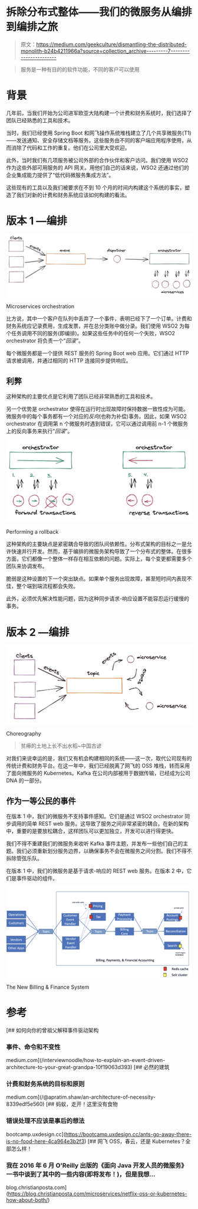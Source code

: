 # 拆除分布式整体——我们的微服务从编排到编排之旅

> 原文：<https://medium.com/geekculture/dismantling-the-distributed-monolith-b24b4211966a?source=collection_archive---------7----------------------->

> 服务是一种有目的的软件功能，不同的客户可以使用

# 背景

几年前，当我们开始为公司进军欧亚大陆构建一个计费和财务系统时，我们选择了团队已经熟悉的工具和技术。

当时，我们已经使用 Spring Boot 和网飞操作系统堆栈建立了几个共享微服务(T1)——发送通知、安全存储文档等服务。这些服务由不同的客户端应用程序使用，从而消除了代码和工作的重复。他们在公司里大受欢迎。

此外，当时我们有几项服务被公司外部的合作伙伴和客户访问。我们使用 WSO2 作为这些外部可用服务的 API 网关。用他们自己的话来说，WSO2 还通过他们的企业集成能力提供了“低代码微服务集成方法”。

这些现有的工具以及我们被要求在不到 10 个月的时间内构建这个系统的事实，塑造了我们对新的计费和财务系统应该如何构建的看法。

# 版本 1 —编排

![](img/4fd0369375a9a399c41032d5fae26cbe.png)

Microservices orchestration

比方说，其中一个客户在队列中丢弃了一个事件，表明已经下了一个订单。计费和财务系统应记录费用，生成发票，并在总分类账中做分录。我们使用 WSO2 为每个任务调用不同的服务(即编排)。如果这些任务中的任何一个失败，WSO2 orchestrator 将负责一个“*回滚”*。

每个微服务都是一个提供 REST 服务的 Spring Boot web 应用。它们通过 HTTP 请求被调用，并通过相同的 HTTP 连接同步提供响应。

## 利弊

这种架构的主要优点是它利用了团队已经非常熟悉的工具和技术。

另一个优势是 orchestrator 使得在运行时出现故障时保持数据一致性成为可能。微服务中的每个事务都有一个对应的*反向*(也称为补偿)事务。因此，如果 WSO2 orchestrator 在调用第 n 个微服务时遇到错误，它可以通过调用前 n-1 个微服务上的反向事务来执行“*回滚*”。

![](img/50fe6d82fe305caef455f76f8709acfa.png)

Performing a rollback

这种架构的主要缺点是紧密耦合导致的团队间依赖性。分布式架构的目标之一是允许快速并行开发。然而，基于编排的微服务架构导致了一个分布式的整体。在很多方面，它们都像一个整体一样存在相互依赖的问题。实际上，每个变更都需要多个团队来协调发布。

脆弱是这种设置的下一个突出缺点。如果单个服务出现故障，甚至短时间内表现不佳，整个端到端流程都会失败。

此外，必须优先解决性能问题，因为这种同步请求-响应设置不能容忍运行缓慢的事务。

# 版本 2 —编排

![](img/a332de8ef3b06b1c095f4ad45a113cb1.png)

Choreography

> 贫瘠的土地上长不出水稻~中国古谚

对我们来说幸运的是，我们又有机会构建相同的系统——这一次，取代公司现有的传统计费和财务平台。在这一年中，我们已经脱离了网飞的 OSS 堆栈，转而采用了面向微服务的 Kubernetes。Kafka 在公司内部被用于数据传输，已经成为公司 DNA 的一部分。

## 作为一等公民的事件

在版本 1 中，我们的微服务不支持事件感知。它们是通过 WSO2 orchestrator 同步调用的简单 REST web 服务。这导致了服务之间非常紧密的耦合。在新的架构中，重要的是要放松耦合，这样团队可以更加独立，开发可以进行得更快。

我们不得不重建我们的微服务来收听 Kafka 事件主题，并发布一些他们自己的主题。我们必须重新划分服务边界，以确保事务不会在微服务之间分割。我们不得不拆除管弦乐队。

在版本 1 中，我们的微服务是基于请求-响应的 REST web 服务。在版本 2 中，它们是事件驱动的组件。

![](img/648d612c364f686d628100787f68afbc.png)

The New Billing & Finance System

# 参考

[](/interviewnoodle/how-to-explain-an-event-driven-architecture-to-your-great-grandpa-10f19063d393) [## 如何向你的曾祖父解释事件驱动架构

### 事件、命令和不变性

medium.com](/interviewnoodle/how-to-explain-an-event-driven-architecture-to-your-great-grandpa-10f19063d393) [](/@apratim.shaw/an-architecture-of-necessity-8339edf5e560) [## 必然的建筑

### 计费和财务系统的目标和原则

medium.com](/@apratim.shaw/an-architecture-of-necessity-8339edf5e560) [](https://bootcamp.uxdesign.cc/ants-go-away-there-is-no-food-here-4ca964e3b2f3) [## 蚂蚁，走开！这里没有食物

### 错误处理不应该是事后的想法

bootcamp.uxdesign.cc](https://bootcamp.uxdesign.cc/ants-go-away-there-is-no-food-here-4ca964e3b2f3) [](https://blog.christianposta.com/microservices/netflix-oss-or-kubernetes-how-about-both/) [## 网飞 OSS，春云，还是 Kubernetes？全部怎么样！

### 我在 2016 年 6 月 O'Reilly 出版的《面向 Java 开发人员的微服务》一书中谈到了其中的一些内容(即将发布！)，但是我想…

blog.christianposta.com](https://blog.christianposta.com/microservices/netflix-oss-or-kubernetes-how-about-both/)